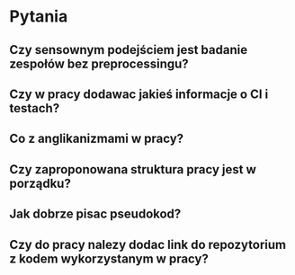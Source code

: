 # Pytania
## Czy sensownym podejściem jest badanie zespołów bez preprocessingu?
## Czy w pracy dodawac jakieś informacje o CI i testach?
## Co z anglikanizmami w pracy?
## Czy zaproponowana struktura pracy jest w porządku?
## Jak dobrze pisac pseudokod?
## Czy do pracy nalezy dodac link do repozytorium z kodem wykorzystanym w pracy?
